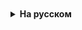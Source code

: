 <details style="padding-top: 18px">
  <summary style="cursor: pointer;"><b>На русском</b></summary>

Конспект по использованию библиотеки JUnit 5
=============================================

### Введение

JUnit 5 - это одна из наиболее популярных библиотек для тестирования Java-приложений. Эта библиотека позволяет писать и запускать тесты для проверки работоспособности ваших программ.

### Начало работы

Для начала работы необходимо скачать и подключить к проекту библиотеку JUnit 5. Если вы используете Maven или Gradle, добавить следующие зависимости в ваш файл конфигурации:

**Maven**

```xml
<dependency>
  <groupId>org.junit.jupiter</groupId>
  <artifactId>junit-jupiter-engine</artifactId>
  <version>5.9.2</version>
  <scope>test</scope>
</dependency>
```

### Основные аннотации JUnit 5

- `@Test`: помечает метод как тестовый
- `@BeforeAll`: помечает метод, который будет выполнен один раз перед всеми тестами в данном классе
- `@AfterAll`: помечает метод, который будет выполнен один раз после всех тестов в данном классе
- `@BeforeEach`: помечает метод, который будет выполнен перед каждым тестом
- `@AfterEach`: помечает метод, который будет выполнен после каждого теста
- `@Disabled`: отключает выполнение теста или группы тестов

### Примеры использования

```java
import org.junit.jupiter.api.*;

public class CalculatorTest {

    private static Calculator calculator;

    @BeforeAll
    public static void init() {
        calculator = new Calculator();
    }

    @AfterAll
    public static void destroy() {
        calculator = null;
    }

    @Test
    public void sum() {
        int a = 2;
        int b = 3;
        int expected = 5;
        int actual = calculator.sum(a, b);
        Assertions.assertEquals(expected, actual);
    }

    @Test
    @Disabled("Этот тест еще не готов")
    public void multiply() {
        int a = 2;
        int b = 3;
        int expected = 6;
        int actual = calculator.multiply(a, b);
        Assertions.assertEquals(expected, actual);
    }

    @Test
    public void divide() {
        int a = 4;
        int b = 2;
        int expected = 2;
        int actual = calculator.divide(a, b);
        Assertions.assertEquals(expected, actual);
    }
}
```

### Типы утверждений

- `assertEquals(expected, actual)`: проверяет равенство двух значений
- `assertNotEquals(expected, actual)`: проверяет неравенство двух значений
- `assertTrue(condition)`: проверяет истинность условия
- `assertFalse(condition)`: проверяет ложность условия
- `assertNull(object)`: проверяет, что объект равен null
- `assertNotNull(object)`: проверяет, что объект не равен null

### Исключения в тестах

Чтобы проверить, что метод выбрасывает определенное исключение, используйте `Assertions.assertThrows()`:

```java
@Test
public void divideByZero() {
    int a = 4;
    int b = 0;
    Assertions.assertThrows(ArithmeticException.class, () -> calculator.divide(a, b));
}
```


</details>
